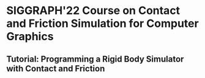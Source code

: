 # SIGGRAPH'22 Course on Contact and Friction Simulation for Computer Graphics
## Tutorial: Programming a Rigid Body Simulator with Contact and Friction
